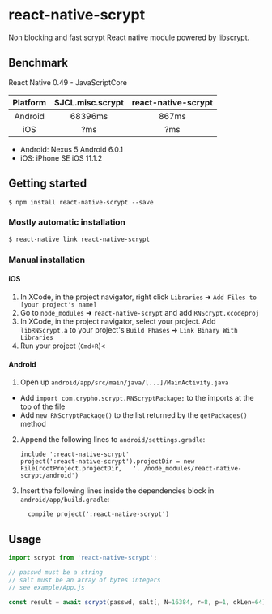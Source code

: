 
# react-native-scrypt

Non blocking and fast scrypt React native module powered by [libscrypt](https://github.com/technion/libscrypt).

## Benchmark

React Native 0.49 - JavaScriptCore

| Platform | SJCL.misc.scrypt | react-native-scrypt |
|:--------:|:----------------:|:-------------------:|
| Android  | 68396ms          | 867ms               |
| iOS      | ?ms              | ?ms                 |

- Android: Nexus 5 Android 6.0.1
- iOS: iPhone SE iOS 11.1.2

## Getting started

`$ npm install react-native-scrypt --save`

### Mostly automatic installation

`$ react-native link react-native-scrypt`

### Manual installation


#### iOS

1. In XCode, in the project navigator, right click `Libraries` ➜ `Add Files to [your project's name]`
2. Go to `node_modules` ➜ `react-native-scrypt` and add `RNScrypt.xcodeproj`
3. In XCode, in the project navigator, select your project. Add `libRNScrypt.a` to your project's `Build Phases` ➜ `Link Binary With Libraries`
4. Run your project (`Cmd+R`)<

#### Android

1. Open up `android/app/src/main/java/[...]/MainActivity.java`
  - Add `import com.crypho.scrypt.RNScryptPackage;` to the imports at the top of the file
  - Add `new RNScryptPackage()` to the list returned by the `getPackages()` method
2. Append the following lines to `android/settings.gradle`:
  	```
  	include ':react-native-scrypt'
  	project(':react-native-scrypt').projectDir = new File(rootProject.projectDir, 	'../node_modules/react-native-scrypt/android')
  	```
3. Insert the following lines inside the dependencies block in `android/app/build.gradle`:
  	```
      compile project(':react-native-scrypt')
  	```

## Usage
```javascript
import scrypt from 'react-native-scrypt';

// passwd must be a string
// salt must be an array of bytes integers
// see example/App.js

const result = await scrypt(passwd, salt[, N=16384, r=8, p=1, dkLen=64])
```

